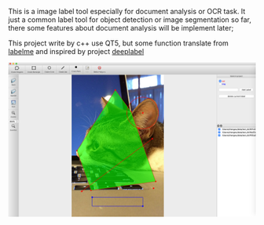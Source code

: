 This is a image label tool  especially for document analysis or OCR task. It just a common label tool for object detection or image segmentation so far, there some features about document analysis will be implement later;

This project write by c++ use QT5, but some function translate from [labelme](https://github.com/wkentaro/labelme)
and inspired by project [deeplabel](https://github.com/jveitchmichaelis/deeplabel)



![截图](./doc/images/labeltool.png)
